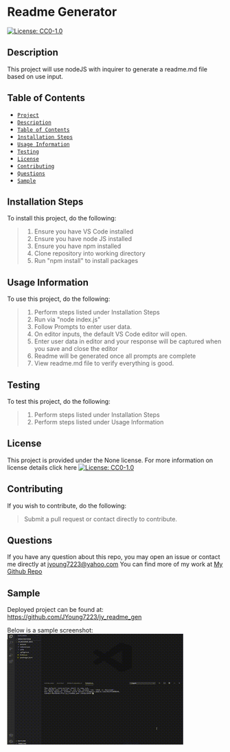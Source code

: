 
# Readme Generator
[![License: CC0-1.0](https://licensebuttons.net/l/zero/1.0/80x15.png)](http://creativecommons.org/publicdomain/zero/1.0/)
## Description
This project will use nodeJS with inquirer to generate a readme.md file based on use input.
## Table of Contents
* [`Project`](#)
* [`Description`](#Description)
* [`Table of Contents`](#Table%20of%20Contents)
* [`1nstallation Steps`](#Installation%20Steps)
* [`Usage Information`](#Usage%20Information)
* [`Testing`](#Testing)
* [`License`](#License)
* [`Contributing`](#Contributing)
* [`Questions`](#Questions)
* [`Sample`](#Sample)
## Installation Steps
To install this project, do the following:
> 1. Ensure you have VS Code installed
> 2. Ensure you have node JS installed
> 3. Ensure you have npm installed
> 4. Clone repository into working directory
> 5. Run "npm install" to install packages

## Usage Information
To use this project, do the following:
> 1. Perform steps listed under Installation Steps
> 2. Run via "node index.js"
> 3. Follow Prompts to enter user data.
> 4. On editor inputs, the default VS Code editor will open.
> 5. Enter user data in editor and your response will be captured when you save and close the editor
> 6. Readme will be generated once all prompts are complete
> 7. View readme.md file to verify everything is good.

## Testing
To test this project, do the following:
> 1. Perform steps listed under Installation Steps
> 2. Perform steps listed under Usage Information

## License
This project is provided under the None license. For more information on license details click here [![License: CC0-1.0](https://licensebuttons.net/l/zero/1.0/80x15.png)](http://creativecommons.org/publicdomain/zero/1.0/)
## Contributing
If you wish to contribute, do the following:
> Submit a pull request or contact directly to contribute.
## Questions
If you have any question about this repo, you may open an issue or contact me directly at jyoung7223@yahoo.com
You can find more of my work at [My Github Repo](https://github.com/Jyoung7223 "My GitHub Repo")
## Sample
Deployed project can be found at: https://github.com/JYoung7223/jy_readme_gen

Below is a sample screenshot:
![Project Sample](./assets/my_readme.gif "Project Sample")
